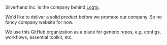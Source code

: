 Silverhand Inc. is the company behind [Logto](https://github.com/logto-io).

We'd like to deliver a solid product before we promote our company. So no fancy company website for now.

We use this GitHub organization as a place for generic repos, e.g. configs, workflows, essential toolkit, etc.
